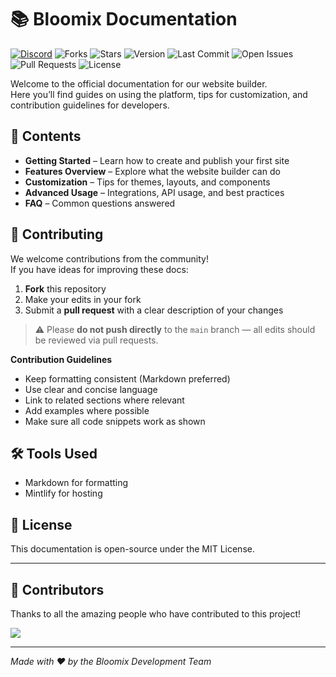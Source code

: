 # 📚 Bloomix Documentation

[![Discord](https://img.shields.io/discord/1381511507271090278?label=Support%20Server&logo=discord&color=5865F2)](https://discord.gg/GpthFH5uA9)
![Forks](https://img.shields.io/github/forks/bloomix-development/documentation?style=flat)
![Stars](https://img.shields.io/github/stars/bloomix-development/documentation?style=flat)
![Version](https://img.shields.io/badge/version-1.0.0-blue)
![Last Commit](https://img.shields.io/github/last-commit/bloomix-development/documentation)
![Open Issues](https://img.shields.io/github/issues/bloomix-development/documentation)
![Pull Requests](https://img.shields.io/github/issues-pr/bloomix-development/documentation)
![License](https://img.shields.io/github/license/bloomix-development/documentation)

Welcome to the official documentation for our website builder.  
Here you’ll find guides on using the platform, tips for customization, and contribution guidelines for developers.

## 📖 Contents
- **Getting Started** – Learn how to create and publish your first site
- **Features Overview** – Explore what the website builder can do
- **Customization** – Tips for themes, layouts, and components
- **Advanced Usage** – Integrations, API usage, and best practices
- **FAQ** – Common questions answered

## 🤝 Contributing
We welcome contributions from the community!  
If you have ideas for improving these docs:
1. **Fork** this repository  
2. Make your edits in your fork  
3. Submit a **pull request** with a clear description of your changes  

> ⚠ Please **do not push directly** to the `main` branch — all edits should be reviewed via pull requests.

**Contribution Guidelines**
- Keep formatting consistent (Markdown preferred)
- Use clear and concise language
- Link to related sections where relevant
- Add examples where possible
- Make sure all code snippets work as shown

## 🛠 Tools Used
- Markdown for formatting
- Mintlify for hosting

## 📜 License
This documentation is open-source under the MIT License.

---

## 👥 Contributors
Thanks to all the amazing people who have contributed to this project!

<a href="https://github.com/bloomix-development/documentation/graphs/contributors">
  <img src="https://contrib.rocks/image?repo=bloomix-development/documentation" />
</a>

---

*Made with ❤️ by the Bloomix Development Team*
